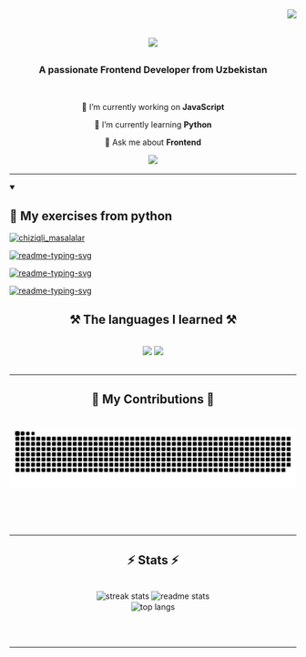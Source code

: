 <img align="right" src="https://visitor-badge.laobi.icu/badge?page_id=salesp07.salesp07" />

<h1 align="center">
    <img src="https://readme-typing-svg.herokuapp.com/?font=Righteous&size=35&center=true&vCenter=true&width=500&height=70&duration=4000&lines=Hi+There!+👋;+I'm+Sadullayev+Javohir!;" />
</h1>

<h3 align="center">A passionate Frontend Developer from Uzbekistan</h3>

<br/>

<div align="center">
 
 🔭 I’m currently working on **JavaScript**
 
 🌱 I’m currently learning **Python**

💬 Ask me about **Frontend**
 </div>
 
<div align="center"> 
  <a href="mailto:javohirsadullayev2024@gmail.com">
    <img src="https://img.shields.io/badge/Gmail-333333?style=for-the-badge&logo=gmail&logoColor=red" />
  </a>
</div>

 <hr/>
 <details open> 
  <summary><h2>📘 My exercises from python</h2></summary>
     <p align="left">
         <a href="https://github.com/Sadullayev-Javohir/chiziqli_masalalar"><img width="278" src="https://denvercoder1-github-readme-stats.vercel.app/api/pin/?username=Sadullayev-Javohir&repo=chiziqli_masalalar&theme=react&bg_color=1F222E&title_color=F85D7F&hide_border=true&icon_color=F8D866&show_icons=false" alt="chiziqli_masalalar"></a>

 <a href="https://github.com/Sadullayev-Javohir/BookSpace"><img width="278" src="https://denvercoder1-github-readme-stats.vercel.app/api/pin/?username=Sadullayev-Javohir&repo=BookSpace&theme=react&bg_color=1F222E&title_color=F85D7F&hide_border=true&icon_color=F8D866&show_icons=false" alt="readme-typing-svg"></a>

 <a href="https://github.com/Sadullayev-Javohir/assignmentTable"><img width="278" src="https://denvercoder1-github-readme-stats.vercel.app/api/pin/?username=Sadullayev-Javohir&repo=assignmentTable&theme=react&bg_color=1F222E&title_color=F85D7F&hide_border=true&icon_color=F8D866&show_icons=false" alt="readme-typing-svg"></a>

 <a href="https://github.com/Sadullayev-Javohir/bool"><img width="278" src="https://denvercoder1-github-readme-stats.vercel.app/api/pin/?username=Sadullayev-Javohir&repo=bool&theme=react&bg_color=1F222E&title_color=F85D7F&hide_border=true&icon_color=F8D866&show_icons=false" alt="readme-typing-svg"></a> 	 
    </p>
 </details>
<h2 align="center">⚒️ The languages ​​I learned ⚒️</h2>
<br/>
<div align="center">
    <img src="https://skillicons.dev/icons?i=bootstrap,html,css,vscode,github,figma,tailwind,git" />
    <img src="https://skillicons.dev/icons?i=python,javascript,mysql" /><br>
</div>

<br/>
<hr/>

<div align="center">
  <h2>🐍 My Contributions 🐍</h2>
  <br>
  <img alt="snake eating my contributions" src="https://raw.githubusercontent.com/salesp07/salesp07/output/github-contribution-grid-snake.svg" />
  
  <br/><br/><br/>
</div>

<hr/>

<h2 align="center">⚡ Stats ⚡</h2>
<br>
<div align=center>
  <img width=390 src="https://github-readme-streak-stats-salesp07.vercel.app/?user=Sadullayev-Javohir&count_private=true&theme=react&border_radius=10" alt="streak stats"/>
  <img width=390 src="https://github-readme-stats-salesp07.vercel.app/api?username=Sadullayev-Javohir&count_private=true&show_icons=true&theme=react&rank_icon=github&border_radius=10" alt="readme stats" />
  <br/>
  <img width=390 align="center" src="https://github-readme-stats-salesp07.vercel.app/api/top-langs/?username=Sadullayev-Javohir&hide=HTML&langs_count=8&layout=compact&theme=react&border_radius=10&size_weight=0.5&count_weight=0.5&exclude_repo=github-readme-stats" alt="top langs" />
</div>

<br/><br/>

<hr/>
